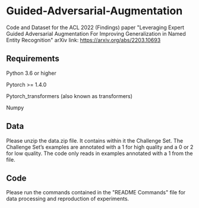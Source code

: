# Guided-Adversarial-Augmentation
Code and Dataset for the ACL 2022 (Findings) paper "Leveraging Expert Guided Adversarial Augmentation For Improving Generalization in Named Entity Recognition"
arXiv link: https://arxiv.org/abs/2203.10693

## Requirements
Python 3.6 or higher

Pytorch >= 1.4.0

Pytorch_transformers (also known as transformers)

Numpy

## Data
Please unzip the data.zip file. It contains within it the Challenge Set. The Challenge Set’s examples are annotated with a 1 for high quality and a 0 or 2 for low
quality. The code only reads in examples annotated with a 1 from the file.

## Code
Please run the commands contained in the "README Commands" file for data processing and reproduction of experiments.
